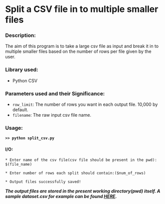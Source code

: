 # Split a CSV file in to multiple smaller files
### Description:
The aim of this program is to take a large csv file as input and break it in to multiple smaller files based on the number of rows per file given by the user.

### Library used: 
* Python CSV

### Parameters used and their Significance:
* `row_limit`: The number of rows you want in each output file. 10,000 by default.
* `filename`: The raw input csv file name.

### Usage:
**`>> python split_csv.py`**

#### I/O:
```
* Enter name of the csv file(csv file should be present in the pwd): $(file_name)

* Enter number of rows each split should contain:($num_of_rows)

* Output files successfully saved!
```
***The output files are stored in the present working directory(pwd) itself. A sample dataset.csv for example can be found [HERE](https://drive.google.com/file/d/1Q5dpNYAhfA3f_MTJE49sutBOH-pYVyEQ/view?usp=sharing).***